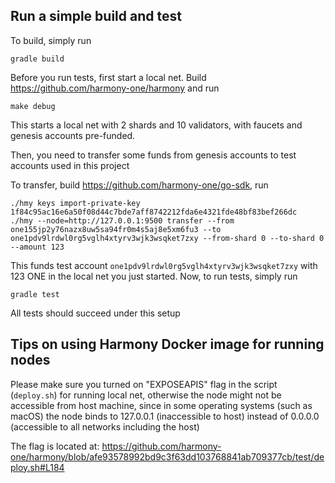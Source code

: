 ## Run a simple build and test

To build, simply run

```
gradle build
```

Before you run tests, first start a local net. Build https://github.com/harmony-one/harmony and run

```
make debug
```

This starts a local net with 2 shards and 10 validators, with faucets and genesis accounts pre-funded. 

Then, you need to transfer some funds from genesis accounts to test accounts used in this project

To transfer, build https://github.com/harmony-one/go-sdk, run

```
./hmy keys import-private-key 1f84c95ac16e6a50f08d44c7bde7aff8742212fda6e4321fde48bf83bef266dc
./hmy --node=http://127.0.0.1:9500 transfer --from one155jp2y76nazx8uw5sa94fr0m4s5aj8e5xm6fu3 --to one1pdv9lrdwl0rg5vglh4xtyrv3wjk3wsqket7zxy --from-shard 0 --to-shard 0 --amount 123
```

This funds test account `one1pdv9lrdwl0rg5vglh4xtyrv3wjk3wsqket7zxy` with 123 ONE in the local net you just started. Now, to run tests, simply run

```
gradle test
```

All tests should succeed under this setup

## Tips on using Harmony Docker image for running nodes

Please make sure you turned on "EXPOSEAPIS" flag in the script (`deploy.sh`) for running local net, otherwise the node might not be accessible from host machine, since in some operating systems (such as macOS) the node binds to 127.0.0.1 (inaccessible to host) instead of 0.0.0.0 (accessible to all networks including the host)

The flag is located at: https://github.com/harmony-one/harmony/blob/afe93578992bd9c3f63dd103768841ab709377cb/test/deploy.sh#L184